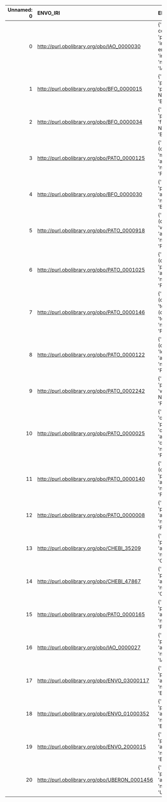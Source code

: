 |   Unnamed: 0 | ENVO_IRI                                      | ENVO_DESC                                                                                                                                   | VIMMP_IRI                                                        | VIMMP_DESC                                      |
|-------------:|:----------------------------------------------|:--------------------------------------------------------------------------------------------------------------------------------------------|:-----------------------------------------------------------------|:------------------------------------------------|
|            0 | http://purl.obolibrary.org/obo/IAO_0000030    | {'label': 'information content entity', 'prefLabel': 'information content entity', 'altLabel': 'information object', 'name': 'IAO_0000030'} | http://purl.obolibrary.org/obo/iao.owl#IAO_0000030               | {'name': 'IAO_0000030'}                         |
|            1 | http://purl.obolibrary.org/obo/BFO_0000015    | {'label': 'process', 'prefLabel': 'process', 'altLabel': None, 'name': 'BFO_0000015'}                                                       | https://emmc.eu/semantics/evmpo/evmpo.ttl#process                | {'name': 'process'}                             |
|            2 | http://purl.obolibrary.org/obo/BFO_0000034    | {'label': 'function', 'prefLabel': 'function', 'altLabel': None, 'name': 'BFO_0000034'}                                                     | https://purl.vimmp.eu/semantics/vov/vov.ttl#function             | {'name': 'function'}                            |
|            3 | http://purl.obolibrary.org/obo/PATO_0000125   | {'label': 'mass (quality)', 'prefLabel': 'mass (quality)', 'altLabel': 'mass', 'name': 'PATO_0000125'}                                      | https://purl.vimmp.eu/semantics/vov/vov.ttl#mass                 | {'name': 'mass'}                                |
|            4 | http://purl.obolibrary.org/obo/BFO_0000030    | {'label': 'object', 'prefLabel': 'object', 'altLabel': None, 'name': 'BFO_0000030'}                                                         | https://purl.vimmp.eu/semantics/alignment/emmo1s.ttl#Object      | {'label': 'object', 'name': 'object'}           |
|            5 | http://purl.obolibrary.org/obo/PATO_0000918   | {'label': 'volume (quality)', 'prefLabel': 'volume (quality)', 'altLabel': 'volume', 'name': 'PATO_0000918'}                                | https://purl.vimmp.eu/semantics/vov/vov.ttl#volume               | {'name': 'volume'}                              |
|            6 | http://purl.obolibrary.org/obo/PATO_0001025   | {'label': 'pressure (quality)', 'prefLabel': 'pressure (quality)', 'altLabel': 'pressure', 'name': 'PATO_0001025'}                          | https://purl.vimmp.eu/semantics/vov/vov.ttl#pressure             | {'name': 'pressure'}                            |
|            7 | http://purl.obolibrary.org/obo/PATO_0000146   | {'label': 'temperature (quality)', 'prefLabel': 'temperature (quality)', 'altLabel': 'temperature', 'name': 'PATO_0000146'}                 | https://purl.vimmp.eu/semantics/vov/vov.ttl#temperature          | {'name': 'temperature'}                         |
|            8 | http://purl.obolibrary.org/obo/PATO_0000122   | {'label': 'length (quality)', 'prefLabel': 'length (quality)', 'altLabel': 'length', 'name': 'PATO_0000122'}                                | https://purl.vimmp.eu/semantics/vov/vov.ttl#length               | {'name': 'length'}                              |
|            9 | http://purl.obolibrary.org/obo/PATO_0002242   | {'label': 'velocity', 'prefLabel': 'velocity', 'altLabel': None, 'name': 'PATO_0002242'}                                                    | https://purl.vimmp.eu/semantics/vov/vov.ttl#velocity             | {'name': 'velocity'}                            |
|           10 | http://purl.obolibrary.org/obo/PATO_0000025   | {'label': 'composition', 'prefLabel': 'composition', 'altLabel': 'compositionality', 'name': 'PATO_0000025'}                                | https://purl.vimmp.eu/semantics/alignment/emmo1s.ttl#Composition | {'label': 'composition', 'name': 'composition'} |
|           11 | http://purl.obolibrary.org/obo/PATO_0000140   | {'label': 'position (quality)', 'prefLabel': 'position (quality)', 'altLabel': 'position', 'name': 'PATO_0000140'}                          | https://purl.vimmp.eu/semantics/vov/vov.ttl#position             | {'name': 'position'}                            |
|           12 | http://purl.obolibrary.org/obo/PATO_0000008   | {'label': 'speed', 'prefLabel': 'speed', 'altLabel': 'velocity', 'name': 'PATO_0000008'}                                                    | https://purl.vimmp.eu/semantics/vov/vov.ttl#velocity             | {'name': 'velocity'}                            |
|           13 | http://purl.obolibrary.org/obo/CHEBI_35209    | {'label': 'label', 'prefLabel': None, 'altLabel': None, 'name': 'CHEBI_35209'}                                                              | https://purl.vimmp.eu/semantics/vico/vico.ttl#label              | {'name': 'label'}                               |
|           14 | http://purl.obolibrary.org/obo/CHEBI_47867    | {'label': 'indicator', 'prefLabel': None, 'altLabel': None, 'name': 'CHEBI_47867'}                                                          | https://purl.vimmp.eu/semantics/mmto/mmto.ttl#indicator          | {'name': 'indicator'}                           |
|           15 | http://purl.obolibrary.org/obo/PATO_0000165   | {'label': 'time', 'prefLabel': None, 'altLabel': None, 'name': 'PATO_0000165'}                                                              | https://purl.vimmp.eu/semantics/vov/vov.ttl#time                 | {'name': 'time'}                                |
|           16 | http://purl.obolibrary.org/obo/IAO_0000027    | {'label': 'Data item', 'prefLabel': None, 'altLabel': None, 'name': 'IAO_0000027'}                                                          | http://purl.obolibrary.org/obo/iao.owl#IAO_0000027               | {'name': 'IAO_0000027'}                         |
|           17 | http://purl.obolibrary.org/obo/ENVO_03000117  | {'label': 'channel', 'prefLabel': None, 'altLabel': None, 'name': 'ENVO_03000117'}                                                          | https://purl.vimmp.eu/semantics/macro/macro.ttl#channel          | {'name': 'channel'}                             |
|           18 | http://purl.obolibrary.org/obo/ENVO_01000352  | {'label': 'field', 'prefLabel': None, 'altLabel': None, 'name': 'ENVO_01000352'}                                                            | https://purl.vimmp.eu/semantics/vov/vov.ttl#field                | {'name': 'field'}                               |
|           19 | http://purl.obolibrary.org/obo/ENVO_2000015   | {'label': 'energy', 'prefLabel': None, 'altLabel': None, 'name': 'ENVO_2000015'}                                                            | https://purl.vimmp.eu/semantics/vov/vov.ttl#energy               | {'name': 'energy'}                              |
|           20 | http://purl.obolibrary.org/obo/UBERON_0001456 | {'label': 'face', 'prefLabel': None, 'altLabel': None, 'name': 'UBERON_0001456'}                                                            | https://purl.vimmp.eu/semantics/viso/viso-continuum.ttl#face     | {'name': 'face'}                                |